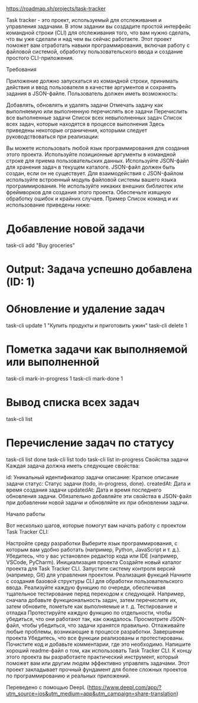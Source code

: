 https://roadmap.sh/projects/task-tracker

Task tracker - это проект, используемый для отслеживания и управления задачами. В этом задании вы создадите простой интерфейс командной строки (CLI) для отслеживания того, что вам нужно сделать, что вы уже сделали и над чем вы сейчас работаете. Этот проект поможет вам отработать навыки программирования, включая работу с файловой системой, обработку пользовательского ввода и создание простого CLI-приложения.

Требования

Приложение должно запускаться из командной строки, принимать действия и ввод пользователя в качестве аргументов и сохранять задания в JSON-файле. Пользователь должен иметь возможность:

Добавлять, обновлять и удалять задачи
Отмечать задачу как выполняемую или выполненную
перечислять все задачи
Перечислить все выполненные задачи
Список всех невыполненных задач
Список всех задач, которые находятся в процессе выполнения
Здесь приведены некоторые ограничения, которыми следует руководствоваться при реализации:

Вы можете использовать любой язык программирования для создания этого проекта.
Используйте позиционные аргументы в командной строке для приема пользовательских данных.
Используйте JSON-файл для хранения задач в текущем каталоге.
JSON-файл должен быть создан, если он не существует.
Для взаимодействия с JSON-файлом используйте встроенный модуль файловой системы вашего языка программирования.
Не используйте никаких внешних библиотек или фреймворков для создания этого проекта.
Обеспечьте изящную обработку ошибок и крайних случаев.
Пример
Список команд и их использование приведены ниже:

# Добавление новой задачи
task-cli add "Buy groceries"
# Output: Задача успешно добавлена (ID: 1)

# Обновление и удаление задач
task-cli update 1 "Купить продукты и приготовить ужин"
task-cli delete 1

# Пометка задачи как выполняемой или выполненной
task-cli mark-in-progress 1
task-cli mark-done 1

# Вывод списка всех задач
task-cli list

# Перечисление задач по статусу
task-cli list done
task-cli list todo
task-cli list in-progress
Свойства задачи
Каждая задача должна иметь следующие свойства:

id: Уникальный идентификатор задачи
описание: Краткое описание задачи
статус: Статус задачи (todo, in-progress, done).
createdAt: Дата и время создания задачи
updatedAt: Дата и время последнего обновления задачи.
Обязательно добавляйте эти свойства в JSON-файл при добавлении новой задачи и обновляйте их при обновлении задачи.

Начало работы

Вот несколько шагов, которые помогут вам начать работу с проектом Task Tracker CLI:

Настройте среду разработки
Выберите язык программирования, с которым вам удобно работать (например, Python, JavaScript и т. д.).
Убедитесь, что у вас установлен редактор кода или IDE (например, VSCode, PyCharm).
Инициализация проекта
Создайте новый каталог проекта для Task Tracker CLI.
Запустите систему контроля версий (например, Git) для управления проектом.
Реализация функций
Начните с создания базовой структуры CLI для обработки пользовательского ввода.
Реализуйте каждую функцию по очереди, обеспечивая тщательное тестирование перед переходом к следующей. Например, сначала добавьте функциональность задач, затем перечислите их, затем обновите, пометьте как выполняемые и т. д.
Тестирование и отладка
Протестируйте каждую функцию по отдельности, чтобы убедиться, что они работают так, как ожидалось. Просмотрите JSON-файл, чтобы убедиться, что задачи хранятся правильно.
Отлаживайте любые проблемы, возникающие в процессе разработки.
Завершение проекта
Убедитесь, что все функции реализованы и протестированы.
Почистите код и добавьте комментарии, где это необходимо.
Напишите хороший readme-файл о том, как использовать Task Tracker CLI.
К концу этого проекта вы разработаете практический инструмент, который поможет вам или другим людям эффективно управлять задачами. Этот проект закладывает прочный фундамент для более сложных проектов по программированию и реальных приложений.

Переведено с помощью DeepL (https://www.deepl.com/app/?utm_source=ios&utm_medium=app&utm_campaign=share-translation)
